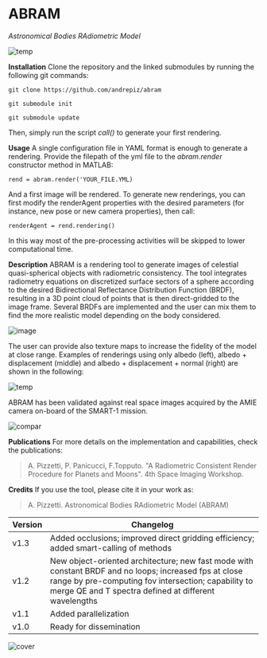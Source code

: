 # ABRAM
_Astronomical Bodies RAdiometric Model_

![temp](https://github.com/user-attachments/assets/343e67d4-4ba7-4fd7-a50d-aaf996a066f0)

**Installation** 
Clone the repository and the linked submodules by running the following git commands:

`git clone https://github.com/andrepiz/abram`

`git submodule init`

`git submodule update`

Then, simply run the script _call()_ to generate your first rendering.

**Usage** 
A single configuration file in YAML format is enough to generate a rendering. Provide the filepath of the yml file to the _abram.render_ constructor method in MATLAB:

`rend = abram.render('YOUR_FILE.YML)`

And a first image will be rendered. 
To generate new renderings, you can first modify the renderAgent properties with the desired parameters (for instance, new pose or new camera properties), then call: 

`renderAgent = rend.rendering()`

In this way most of the pre-processing activities will be skipped to lower computational time.

**Description**
ABRAM is a rendering tool to generate images of celestial quasi-spherical objects with radiometric consistency. The tool integrates radiometry equations on discretized surface sectors of a sphere according to the desired Bidirectional Reflectance Distribution Function (BRDF), resulting in a 3D point cloud of points that is then direct-gridded to the image frame. Several BRDFs are implemented and the user can mix them to find the more realistic model depending on the body considered. 

![image](https://github.com/user-attachments/assets/5affe851-186d-4cd4-b9d6-60eaf67562ba)

The user can provide also texture maps to increase the fidelity of the model at close range. Examples of renderings using only albedo (left), albedo + displacement (middle) and albedo + displacement + normal (right) are shown in the following: 

![temp](https://github.com/user-attachments/assets/20ef4518-5e67-48cf-a2be-605e1f6d0abc)

ABRAM has been validated against real space images acquired by the AMIE camera on-board of the SMART-1 mission.

![compar](https://github.com/user-attachments/assets/f2c9e409-5b99-4dc6-af20-30b4b5f90616)


**Publications** For more details on the implementation and capabilities, check the publications:

> A. Pizzetti, P. Panicucci, F.Topputo. "A Radiometric Consistent Render Procedure for Planets and Moons". 4th Space Imaging Workshop.

**Credits**
If you use the tool, please cite it in your work as: 
> A. Pizzetti. Astronomical Bodies RAdiometric Model (ABRAM)

| Version | Changelog |
| ------ | ------ |
|    v1.3    |Added occlusions; improved direct gridding efficiency; added smart-calling of methods       |
|    v1.2    |New object-oriented architecture; new fast mode with constant BRDF and no loops; increased fps at close range by pre-computing fov intersection; capability to merge QE and T spectra defined at different wavelengths        |
|    v1.1    |Added parallelization        |
|    v1.0    |Ready for dissemination        |

![cover](https://github.com/andrepiz/abram/assets/75851004/8163552c-7de7-4488-b037-895141902ab2)
